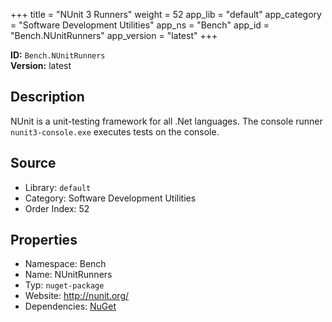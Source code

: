 ﻿+++
title = "NUnit 3 Runners"
weight = 52
app_lib = "default"
app_category = "Software Development Utilities"
app_ns = "Bench"
app_id = "Bench.NUnitRunners"
app_version = "latest"
+++

**ID:** `Bench.NUnitRunners`  
**Version:** latest  
<!--more-->

## Description
NUnit is a unit-testing framework for all .Net languages.
The console runner `nunit3-console.exe` executes tests on the console.

## Source

* Library: `default`
* Category: Software Development Utilities
* Order Index: 52

## Properties

* Namespace: Bench
* Name: NUnitRunners
* Typ: `nuget-package`
* Website: <http://nunit.org/>
* Dependencies: [NuGet](/app/Bench.NuGet)

